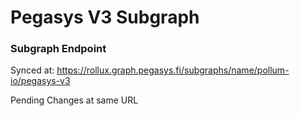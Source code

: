 # Pegasys V3 Subgraph

### Subgraph Endpoint 

Synced at: https://rollux.graph.pegasys.fi/subgraphs/name/pollum-io/pegasys-v3

Pending Changes at same URL
